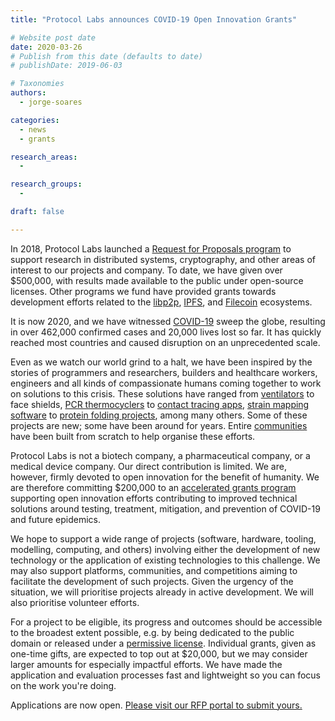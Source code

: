 ```yaml
---
title: "Protocol Labs announces COVID-19 Open Innovation Grants"

# Website post date
date: 2020-03-26
# Publish from this date (defaults to date)
# publishDate: 2019-06-03

# Taxonomies
authors:
  - jorge-soares

categories:
  - news
  - grants

research_areas:
  -

research_groups:
  -

draft: false

---
```



In 2018, Protocol Labs launched a [Request for Proposals program](https://github.com/protocol/research-rfps) to support research in distributed systems, cryptography, and other areas of interest to our projects and company. To date, we have given over $500,000, with results made available to the public under open-source licenses. Other programs we fund have provided grants towards development efforts related to the [libp2p](https://github.com/libp2p/devgrants), [IPFS](https://github.com/ipfs/devgrants), and [Filecoin](https://filecoin.io/grants/) ecosystems.

It is now 2020, and we have witnessed [COVID-19](https://www.who.int/emergencies/diseases/novel-coronavirus-2019) sweep the globe, resulting in over 462,000 confirmed cases and 20,000 lives lost so far. It has quickly reached most countries and caused disruption on an unprecedented scale.

Even as we watch our world grind to a halt, we have been inspired by the stories of programmers and researchers, builders and healthcare workers, engineers and all kinds of compassionate humans coming together to work on solutions to this crisis. These solutions have ranged from [ventilators](https://gitlab.com/open-source-ventilator/OpenLung) to face shields, [PCR thermocyclers](https://openpcr.org/) to [contact tracing apps](https://www.coepi.org/), [strain mapping software](https://github.com/nextstrain) to [protein folding projects](https://foldingathome.org/), among many others. Some of these projects are new; some have been around for years. Entire [communities](https://www.helpfulengineering.org/) have been built from scratch to help organise these efforts.

Protocol Labs is not a biotech company, a pharmaceutical company, or a medical device company. Our direct contribution is limited. We are, however, firmly devoted to open innovation for the benefit of humanity. We are therefore committing $200,000 to an [accelerated grants program](https://protocollabs.smapply.io/prog/covid-19_open_innovation_grants) supporting open innovation efforts contributing to improved technical solutions around testing, treatment, mitigation, and prevention of COVID-19 and future epidemics.

We hope to support a wide range of projects (software, hardware, tooling, modelling, computing, and others) involving either the development of new technology or the application of existing technologies to this challenge. We may also support platforms, communities, and competitions aiming to facilitate the development of such projects. Given the urgency of the situation, we will prioritise projects already in active development. We will also prioritise volunteer efforts.

For a project to be eligible, its progress and outcomes should be accessible to the broadest extent possible, e.g. by being dedicated to the public domain or released under a [permissive license](https://protocol.ai/blog/announcing-the-permissive-license-stack/). Individual grants, given as one-time gifts, are expected to top out at $20,000, but we may consider larger amounts for especially impactful efforts. We have made the application and evaluation processes fast and lightweight so you can focus on the work you're doing.

Applications are now open. [Please visit our RFP portal to submit yours.](https://protocollabs.smapply.io/prog/covid-19_open_innovation_grants/)
